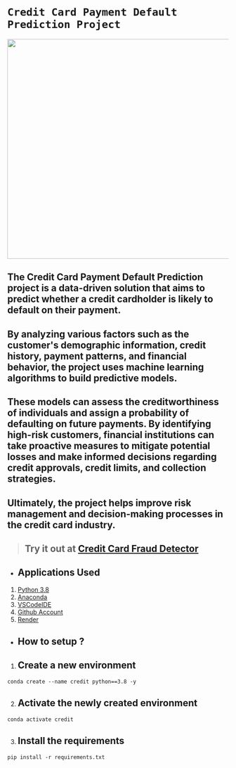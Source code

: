 # **`Credit Card Payment Default Prediction Project`**

<img src="https://www.eastwestbank.com/content/dam/ewb-dotcom/reachfurther/newsarticlestore/519/Credit-card-fraud-top.jpg" width="1000" height="500">

## The Credit Card Payment Default Prediction project is a data-driven solution that aims to predict whether a credit cardholder is likely to default on their payment.
## By analyzing various factors such as the customer's demographic information, credit history, payment patterns, and financial behavior, the project uses machine learning algorithms to build predictive models.
## These models can assess the creditworthiness of individuals and assign a probability of defaulting on future payments. By identifying high-risk customers, financial institutions can take proactive measures to mitigate potential losses and make informed decisions regarding credit approvals, credit limits, and collection strategies.
## Ultimately, the project helps improve risk management and decision-making processes in the credit card industry.

> ## Try it out at [Credit Card Fraud Detector]()

* ## Applications Used
1. [Python 3.8](https://www.python.org/)
2. [Anaconda](https://www.anaconda.com/)
3. [VSCodeIDE](https://code.visualstudio.com/)
4. [Github Account](https://github.com)
5. [Render](https://render.com)


* ## **How to setup ?**
1. ## Create a new environment
```
conda create --name credit python==3.8 -y
```
2. ## Activate the newly created environment
```
conda activate credit
```
3. ## Install the requirements
```
pip install -r requirements.txt